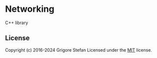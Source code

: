 # Networking

C++ library

## License

Copyright (c) 2016-2024 Grigore Stefan
Licensed under the [MIT](LICENSE) license.
